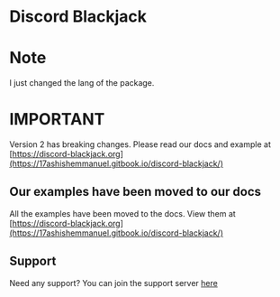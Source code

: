 # Discord Blackjack

# Note
I just changed the lang of the package.

# IMPORTANT
Version 2 has breaking changes. Please read our docs and example at [https://discord-blackjack.org](https://17ashishemmanuel.gitbook.io/discord-blackjack/)

## Our examples have been moved to our docs
All the examples have been moved to the docs. View them at [https://discord-blackjack.org](https://17ashishemmanuel.gitbook.io/discord-blackjack/)

## Support
Need any support? You can join the support server [here](https://discord.gg/DcC4xFfTnB)
